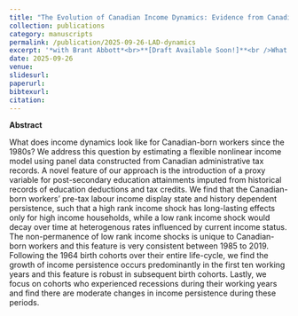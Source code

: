 ```yaml
---
title: "The Evolution of Canadian Income Dynamics: Evidence from Canadian Longitudinal Tax Records"
collection: publications
category: manuscripts
permalink: /publication/2025-09-26-LAD-dynamics
excerpt: '*with Brant Abbott*<br>**[Draft Available Soon!]**<br />What does income dynamics look like for Canadian-born workers since the 1980s? We address this question by estimating a flexible nonlinear income model using panel data constructed from Canadian administrative tax records. A novel feature of our approach is the introduction of a proxy variable for post-secondary education attainments imputed from historical records of education deductions and tax credits.'
date: 2025-09-26
venue: 
slidesurl: 
paperurl:
bibtexurl:
citation:
---
```


**Abstract**

What does income dynamics look like for Canadian-born workers since the 1980s? We address this question by estimating a flexible nonlinear income model using panel data constructed from Canadian administrative tax records. A novel feature of our approach is the introduction of a proxy variable for post-secondary education attainments imputed from historical records of education deductions and tax credits. We find that the Canadian-born workers’ pre-tax labour income display state and history dependent persistence, such that a high rank income shock has long-lasting effects only for high income households, while a low rank income shock would decay over time at heterogenous rates influenced by current income status. The non-permanence of low rank income shocks is unique to Canadian-born workers and this feature is very consistent between 1985 to 2019. Following the 1964 birth cohorts over their entire life-cycle, we find the growth of income persistence occurs predominantly in the first ten working years and this feature is robust in subsequent birth cohorts. Lastly, we focus on cohorts who experienced recessions during their working years and find there are moderate changes in income persistence during these periods.
